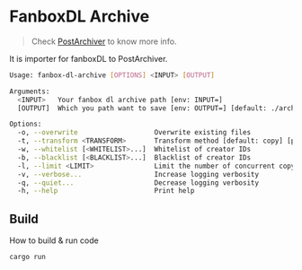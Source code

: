 # FanboxDL Archive

> Check [PostArchiver](https://github.com/xiao-e-yun/PostArchiver) to know more info.

It is importer for fanboxDL to PostArchiver.

```sh
Usage: fanbox-dl-archive [OPTIONS] <INPUT> [OUTPUT]

Arguments:
  <INPUT>   Your fanbox dl archive path [env: INPUT=]
  [OUTPUT]  Which you path want to save [env: OUTPUT=] [default: ./archive]

Options:
  -o, --overwrite                   Overwrite existing files
  -t, --transform <TRANSFORM>       Transform method [default: copy] [possible values: copy, move, hardlink]
  -w, --whitelist [<WHITELIST>...]  Whitelist of creator IDs
  -b, --blacklist [<BLACKLIST>...]  Blacklist of creator IDs
  -l, --limit <LIMIT>               Limit the number of concurrent copys [default: 5]
  -v, --verbose...                  Increase logging verbosity
  -q, --quiet...                    Decrease logging verbosity
  -h, --help                        Print help
```

## Build

How to build & run code
```sh
cargo run
```
